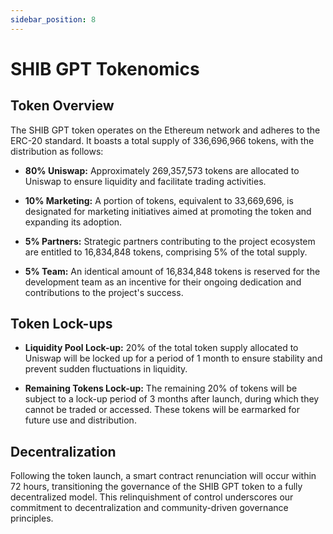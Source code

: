 ```yaml
---
sidebar_position: 8
---
```


# SHIB GPT Tokenomics

## Token Overview

The SHIB GPT token operates on the Ethereum network and adheres to the ERC-20 standard. It boasts a total supply of 336,696,966 tokens, with the distribution as follows:

- **80% Uniswap:** Approximately 269,357,573 tokens are allocated to Uniswap to ensure liquidity and facilitate trading activities.

- **10% Marketing:** A portion of tokens, equivalent to 33,669,696, is designated for marketing initiatives aimed at promoting the token and expanding its adoption.

- **5% Partners:** Strategic partners contributing to the project ecosystem are entitled to 16,834,848 tokens, comprising 5% of the total supply.

- **5% Team:** An identical amount of 16,834,848 tokens is reserved for the development team as an incentive for their ongoing dedication and contributions to the project's success.

## Token Lock-ups

- **Liquidity Pool Lock-up:** 20% of the total token supply allocated to Uniswap will be locked up for a period of 1 month to ensure stability and prevent sudden fluctuations in liquidity.

- **Remaining Tokens Lock-up:** The remaining 20% of tokens will be subject to a lock-up period of 3 months after launch, during which they cannot be traded or accessed. These tokens will be earmarked for future use and distribution.

## Decentralization

Following the token launch, a smart contract renunciation will occur within 72 hours, transitioning the governance of the SHIB GPT token to a fully decentralized model. This relinquishment of control underscores our commitment to decentralization and community-driven governance principles.
